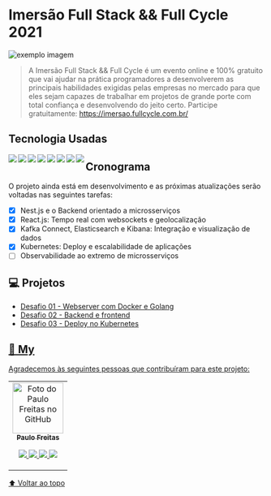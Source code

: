 # Imersão Full Stack && Full Cycle 2021

<img src="https://events-fullcycle.s3.amazonaws.com/events-fullcycle/static/site/img/logo-fullcycle-2.png" alt="exemplo imagem">

> A Imersão Full Stack && Full Cycle é um evento online e 100% gratuito que vai ajudar na prática programadores a desenvolverem as principais habilidades exigidas pelas empresas no mercado para que eles sejam capazes de trabalhar em projetos de grande porte com total confiança e desenvolvendo do jeito certo.
Participe gratuitamente: https://imersao.fullcycle.com.br/

## Tecnologia Usadas
 <img align="left" src="https://paulofreitasdev.files.wordpress.com/2021/04/anyconv.com__nestjs.png"/>	
 <img align="left" src="https://paulofreitasdev.files.wordpress.com/2021/04/anyconv.com__ka.png"/>	
 <img align="left" src="https://paulofreitasdev.files.wordpress.com/2021/04/anyconv.com__golang.png"/>	
 <img align="left" src="https://paulofreitasdev.files.wordpress.com/2021/04/reactjs-1.png"/>	
 <img align="left" src="https://paulofreitasdev.files.wordpress.com/2021/04/githubactions.png"/>
 <img align="left" src="https://paulofreitasdev.files.wordpress.com/2021/04/docker.png"/>
 <img align="left" src="https://paulofreitasdev.files.wordpress.com/2021/04/anyconv.com__kubernetes.png"/>
 <img align="left" src="https://paulofreitasdev.files.wordpress.com/2021/04/elasticstack.png"/>
 
## Cronograma

O projeto ainda está em desenvolvimento e as próximas atualizações serão voltadas nas seguintes tarefas:

- [x] Nest.js e o Backend orientado a microsserviços
- [x] React.js: Tempo real com websockets e geolocalização
- [x] Kafka Connect, Elasticsearch e Kibana: Integração e visualização de dados
- [x] Kubernetes: Deploy e escalabilidade de aplicações
- [ ] Observabilidade ao extremo de microsserviços

## 💻 Projetos

- <a href="https://github.com/paulofreitas-py/Imersao-Full-Stack-Full-Cycle-2021/tree/main/Desafio-01"> Desafio 01 - Webserver com Docker e Golang
- <a href="https://github.com/paulofreitas-py/Imersao-Full-Stack-Full-Cycle-2021/tree/main/Desafio-02"> Desafio 02 - Backend e frontend
- <a href="https://github.com/paulofreitas-py/Imersao-Full-Stack-Full-Cycle-2021/tree/main/Desafio-03"> Desafio 03 - Deploy no Kubernetes


## 🤝 My

Agradecemos às seguintes pessoas que contribuíram para este projeto:

<table>
  <tr>
    <td align="center">
      <a href="#">
        <img src="https://avatars.githubusercontent.com/u/42820569?s=460&u=756d1c6a756b352a1095e7cb9289d3170f909765&v=4" width="100px;" alt="Foto do Paulo Freitas no GitHub"/><br>
        <sub>
          <b>Paulo Freitas</b>
        </sub>
        <p align="center">
        <a href="https://www.instagram.com/paulofreitas.py/">
    <img src="https://img.shields.io/badge/Instagram-FF0080?style=for-the-badge&logo=instagram&logoColor=white"/>
  </a>
  <a href="https://www.linkedin.com/in/paulofreitas-py/">
    <img src="https://img.shields.io/badge/LinkedIn-0077B5?style=for-the-badge&logo=linkedin&logoColor=white"/>
  </a>
  <a href="https://github.com/paulofreitas-py">
    <img src="https://img.shields.io/badge/GitHub-100000?style=for-the-badge&logo=github&logoColor=white"/>
    <a href="https://t.me/paulofreitas_py">
    <img src="https://img.shields.io/badge/Telegram-084B8A?style=for-the-badge&logo=telegram&logoColor=white"/>
      </a>
    </td>
    
  </tr>
</table>



[⬆ Voltar ao topo](#nome-do-projeto)<br>

